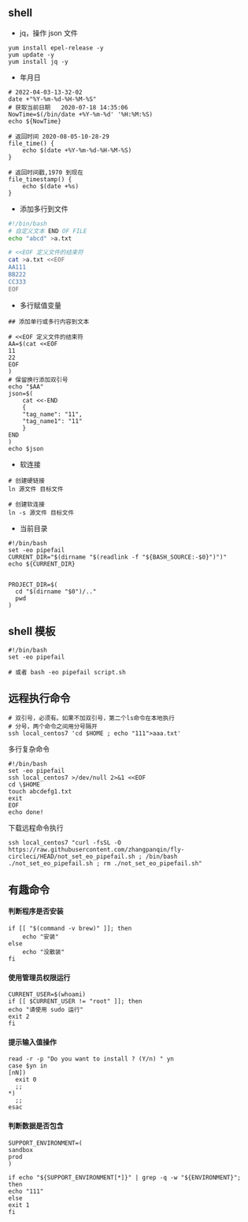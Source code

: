 ## shell

- jq，操作 json 文件

```shell
yum install epel-release -y
yum update -y
yum install jq -y
```

- 年月日

```shell
# 2022-04-03-13-32-02
date +"%Y-%m-%d-%H-%M-%S"
# 获取当前日期   2020-07-18 14:35:06
NowTime=$(/bin/date +%Y-%m-%d' '%H:%M:%S)
echo ${NowTime}

# 返回时间 2020-08-05-10-28-29
file_time() {
    echo $(date +%Y-%m-%d-%H-%M-%S)
}

# 返回时间戳,1970 到现在
file_timestamp() {
    echo $(date +%s)
}
```

- 添加多行到文件

```bash
#!/bin/bash
# 自定义文本 END OF FILE 
echo "abcd" >a.txt

# <<EOF 定义文件的结束符
cat >a.txt <<EOF
AA111
BB222
CC333
EOF
```

- 多行赋值变量

```shell
## 添加单行或多行内容到文本

# <<EOF 定义文件的结束符
AA=$(cat <<EOF
11
22
EOF
)
# 保留换行添加双引号
echo "$AA"
json=$(
    cat <<-END
    {
    "tag_name": "11",
    "tag_name1": "11"
    }
END
)
echo $json
```

- 软连接

```shell
# 创建硬链接
ln 源文件 目标文件

# 创建软连接
ln -s 源文件 目标文件
```

- 当前目录

```shell
#!/bin/bash
set -eo pipefail
CURRENT_DIR="$(dirname "$(readlink -f "${BASH_SOURCE:-$0}")")"
echo ${CURRENT_DIR}


PROJECT_DIR=$(
  cd "$(dirname "$0")/.."
  pwd
)
```



## shell 模板

```shell
#!/bin/bash
set -eo pipefail

# 或者 bash -eo pipefail script.sh
```

## 远程执行命令

```shell
# 双引号，必须有。如果不加双引号，第二个ls命令在本地执行
# 分号，两个命令之间用分号隔开
ssh local_centos7 'cd $HOME ; echo "111">aaa.txt'
```

多行复杂命令

```shell
#!/bin/bash
set -eo pipefail
ssh local_centos7 >/dev/null 2>&1 <<EOF
cd \$HOME
touch abcdefg1.txt
exit
EOF
echo done!
```

下载远程命令执行

```shell
ssh local_centos7 "curl -fsSL -O https://raw.githubusercontent.com/zhangpanqin/fly-circleci/HEAD/not_set_eo_pipefail.sh ; /bin/bash ./not_set_eo_pipefail.sh ; rm ./not_set_eo_pipefail.sh"
```

## 有趣命令

#### 判断程序是否安装

```shell
if [[ "$(command -v brew)" ]]; then
    echo "安装"
else
    echo "没散装"
fi
```
#### 使用管理员权限运行
```shell
CURRENT_USER=$(whoami)
if [[ $CURRENT_USER != "root" ]]; then
echo "请使用 sudo 运行"
exit 2
fi
```

#### 提示输入值操作

```shell
read -r -p "Do you want to install ? (Y/n) " yn
case $yn in
[nN])
  exit 0
  ;;
*)
  ;;
esac
```

#### 判断数据是否包含

```shell
SUPPORT_ENVIRONMENT=(
sandbox
prod
)

if echo "${SUPPORT_ENVIRONMENT[*]}" | grep -q -w "${ENVIRONMENT}"; then
echo "111"
else
exit 1
fi
```
